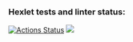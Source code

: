 ### Hexlet tests and linter status:
[![Actions Status](https://github.com/SevHope/frontend-project-44/workflows/hexlet-check/badge.svg)](https://github.com/SevHope/frontend-project-44/actions)
<a href="https://codeclimate.com/github/SevHope/frontend-project-44/test_coverage"><img src="https://api.codeclimate.com/v1/badges/df2848d6a36816ac6653/test_coverage" /></a>
